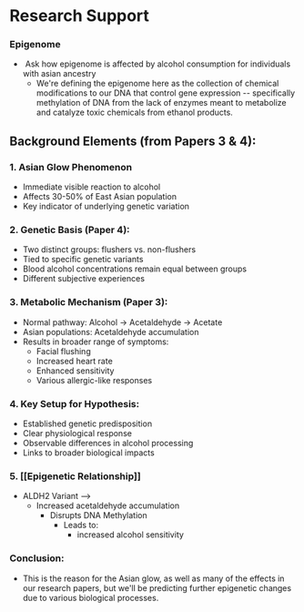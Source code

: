 # Research Support

### Epigenome

-  Ask how epigenome is affected by alcohol consumption for individuals with asian ancestry
	- We're defining the epigenome here as the collection of chemical modifications to our DNA that control gene expression -- specifically methylation of DNA from the lack of enzymes meant to metabolize and catalyze toxic chemicals from ethanol products.

## Background Elements (from Papers 3 & 4):

### 1. Asian Glow Phenomenon  
- Immediate visible reaction to alcohol  
- Affects 30-50% of East Asian population  
- Key indicator of underlying genetic variation
### 2. Genetic Basis (Paper 4):  
- Two distinct groups: flushers vs. non-flushers  
- Tied to specific genetic variants  
- Blood alcohol concentrations remain equal between groups  
- Different subjective experiences
### 3. Metabolic Mechanism (Paper 3):  
- Normal pathway: Alcohol → Acetaldehyde → Acetate  
- Asian populations: Acetaldehyde accumulation  
- Results in broader range of symptoms:
    - Facial flushing
    - Increased heart rate
    - Enhanced sensitivity
    - Various allergic-like responses
### 4. Key Setup for Hypothesis:  
- Established genetic predisposition  
- Clear physiological response  
- Observable differences in alcohol processing  
- Links to broader biological impacts
### 5. [[Epigenetic Relationship]]
- ALDH2 Variant -->
	- Increased acetaldehyde accumulation
		- Disrupts DNA Methylation
			- Leads to: 
				- increased alcohol sensitivity

### Conclusion: 

- This is the reason for the Asian glow, as well as many of the effects in our research papers, but we'll be predicting further epigenetic changes due to various biological processes.